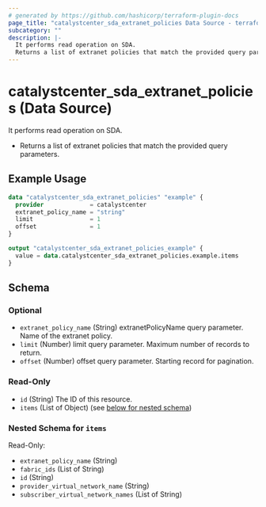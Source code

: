 ```yaml
---
# generated by https://github.com/hashicorp/terraform-plugin-docs
page_title: "catalystcenter_sda_extranet_policies Data Source - terraform-provider-catalystcenter"
subcategory: ""
description: |-
  It performs read operation on SDA.
  Returns a list of extranet policies that match the provided query parameters.
---
```


# catalystcenter_sda_extranet_policies (Data Source)

It performs read operation on SDA.

- Returns a list of extranet policies that match the provided query parameters.

## Example Usage

```terraform
data "catalystcenter_sda_extranet_policies" "example" {
  provider             = catalystcenter
  extranet_policy_name = "string"
  limit                = 1
  offset               = 1
}

output "catalystcenter_sda_extranet_policies_example" {
  value = data.catalystcenter_sda_extranet_policies.example.items
}
```

<!-- schema generated by tfplugindocs -->
## Schema

### Optional

- `extranet_policy_name` (String) extranetPolicyName query parameter. Name of the extranet policy.
- `limit` (Number) limit query parameter. Maximum number of records to return.
- `offset` (Number) offset query parameter. Starting record for pagination.

### Read-Only

- `id` (String) The ID of this resource.
- `items` (List of Object) (see [below for nested schema](#nestedatt--items))

<a id="nestedatt--items"></a>
### Nested Schema for `items`

Read-Only:

- `extranet_policy_name` (String)
- `fabric_ids` (List of String)
- `id` (String)
- `provider_virtual_network_name` (String)
- `subscriber_virtual_network_names` (List of String)
